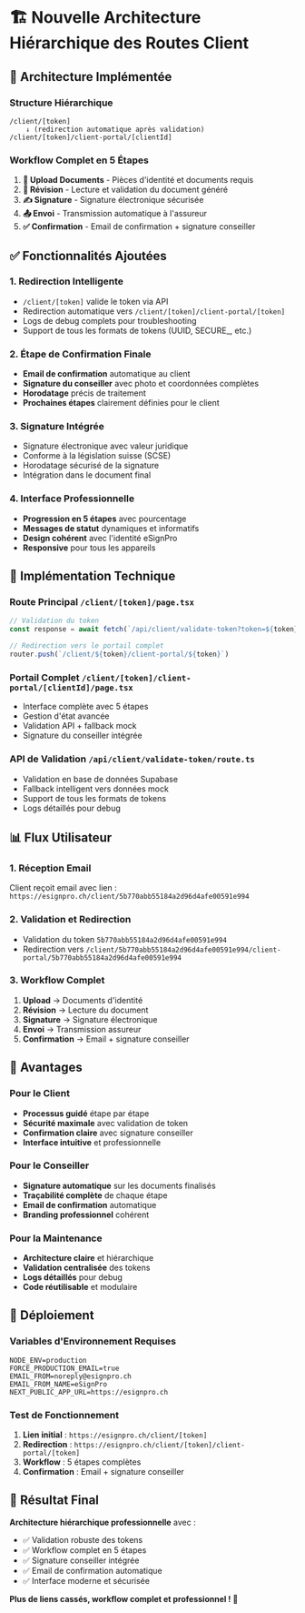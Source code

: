 # 🏗️ Nouvelle Architecture Hiérarchique des Routes Client

## 🎯 **Architecture Implémentée**

### **Structure Hiérarchique**
```
/client/[token] 
    ↓ (redirection automatique après validation)
/client/[token]/client-portal/[clientId]
```

### **Workflow Complet en 5 Étapes**
1. **📄 Upload Documents** - Pièces d'identité et documents requis
2. **👀 Révision** - Lecture et validation du document généré
3. **✍️ Signature** - Signature électronique sécurisée
4. **📤 Envoi** - Transmission automatique à l'assureur
5. **✅ Confirmation** - Email de confirmation + signature conseiller

## ✅ **Fonctionnalités Ajoutées**

### **1. Redirection Intelligente**
- `/client/[token]` valide le token via API
- Redirection automatique vers `/client/[token]/client-portal/[token]`
- Logs de debug complets pour troubleshooting
- Support de tous les formats de tokens (UUID, SECURE_, etc.)

### **2. Étape de Confirmation Finale**
- **Email de confirmation** automatique au client
- **Signature du conseiller** avec photo et coordonnées complètes
- **Horodatage** précis de traitement
- **Prochaines étapes** clairement définies pour le client

### **3. Signature Intégrée**
- Signature électronique avec valeur juridique
- Conforme à la législation suisse (SCSE)
- Horodatage sécurisé de la signature
- Intégration dans le document final

### **4. Interface Professionnelle**
- **Progression en 5 étapes** avec pourcentage
- **Messages de statut** dynamiques et informatifs
- **Design cohérent** avec l'identité eSignPro
- **Responsive** pour tous les appareils

## 🔧 **Implémentation Technique**

### **Route Principal `/client/[token]/page.tsx`**
```typescript
// Validation du token
const response = await fetch(`/api/client/validate-token?token=${token}`)

// Redirection vers le portail complet
router.push(`/client/${token}/client-portal/${token}`)
```

### **Portail Complet `/client/[token]/client-portal/[clientId]/page.tsx`**
- Interface complète avec 5 étapes
- Gestion d'état avancée
- Validation API + fallback mock
- Signature du conseiller intégrée

### **API de Validation `/api/client/validate-token/route.ts`**
- Validation en base de données Supabase
- Fallback intelligent vers données mock
- Support de tous les formats de tokens
- Logs détaillés pour debug

## 📊 **Flux Utilisateur**

### **1. Réception Email**
Client reçoit email avec lien : `https://esignpro.ch/client/5b770abb55184a2d96d4afe00591e994`

### **2. Validation et Redirection**
- Validation du token `5b770abb55184a2d96d4afe00591e994`
- Redirection vers `/client/5b770abb55184a2d96d4afe00591e994/client-portal/5b770abb55184a2d96d4afe00591e994`

### **3. Workflow Complet**
1. **Upload** → Documents d'identité
2. **Révision** → Lecture du document
3. **Signature** → Signature électronique
4. **Envoi** → Transmission assureur
5. **Confirmation** → Email + signature conseiller

## 🎯 **Avantages**

### **Pour le Client**
- **Processus guidé** étape par étape
- **Sécurité maximale** avec validation de token
- **Confirmation claire** avec signature conseiller
- **Interface intuitive** et professionnelle

### **Pour le Conseiller**
- **Signature automatique** sur les documents finalisés
- **Traçabilité complète** de chaque étape
- **Email de confirmation** automatique
- **Branding professionnel** cohérent

### **Pour la Maintenance**
- **Architecture claire** et hiérarchique
- **Validation centralisée** des tokens
- **Logs détaillés** pour debug
- **Code réutilisable** et modulaire

## 🚀 **Déploiement**

### **Variables d'Environnement Requises**
```env
NODE_ENV=production
FORCE_PRODUCTION_EMAIL=true
EMAIL_FROM=noreply@esignpro.ch
EMAIL_FROM_NAME=eSignPro
NEXT_PUBLIC_APP_URL=https://esignpro.ch
```

### **Test de Fonctionnement**
1. **Lien initial** : `https://esignpro.ch/client/[token]`
2. **Redirection** : `https://esignpro.ch/client/[token]/client-portal/[token]`
3. **Workflow** : 5 étapes complètes
4. **Confirmation** : Email + signature conseiller

## 🎉 **Résultat Final**

**Architecture hiérarchique professionnelle** avec :
- ✅ Validation robuste des tokens
- ✅ Workflow complet en 5 étapes
- ✅ Signature conseiller intégrée
- ✅ Email de confirmation automatique
- ✅ Interface moderne et sécurisée

**Plus de liens cassés, workflow complet et professionnel ! 🚀**
